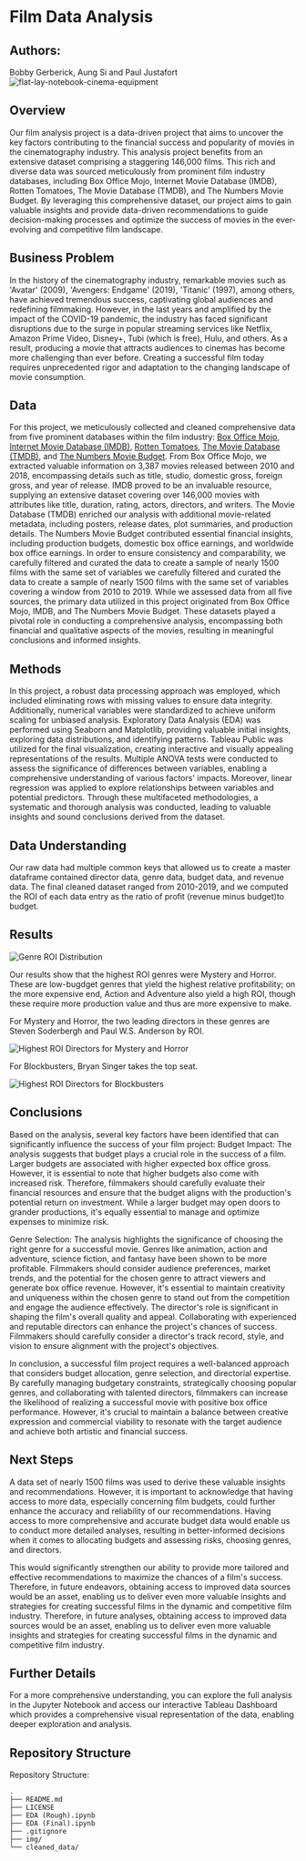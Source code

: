 # **Film Data Analysis**

## **Authors**:
Bobby Gerberick, Aung Si and Paul Justafort
![flat-lay-notebook-cinema-equipment](https://github.com/pmjustafort/Film_Data_Analysis/assets/137816262/b4d079d2-cabc-45d7-bd32-303efde3c061)

## **Overview**
Our film analysis project is a data-driven project that aims to uncover the key factors contributing to the financial success and popularity of movies in the cinematography industry.  This analysis project benefits from an extensive dataset comprising a staggering 146,000 films. This rich and diverse data was sourced meticulously from prominent film industry databases, including Box Office Mojo, Internet Movie Database (IMDB), Rotten Tomatoes, The Movie Database (TMDB), and The Numbers Movie Budget. By leveraging this comprehensive dataset, our project aims to gain valuable insights and provide data-driven recommendations to guide decision-making processes and optimize the success of movies in the ever-evolving and competitive film landscape.

## **Business Problem**
In the history of the cinematography industry, remarkable movies such as 'Avatar' (2009), 'Avengers: Endgame' (2019), 'Titanic' (1997), among others, have achieved tremendous success, captivating global audiences and redefining filmmaking. However, in the last years and amplified by the impact of the COVID-19 pandemic, the industry has faced significant disruptions due to the surge in popular streaming services like Netflix, Amazon Prime Video, Disney+, Tubi (which is free), Hulu, and others. As a result, producing a movie that attracts audiences to cinemas has become more challenging than ever before. Creating a successful film today requires unprecedented rigor and adaptation to the changing landscape of movie consumption.


## **Data**

For this project, we meticulously collected and cleaned comprehensive data from five prominent databases within the film industry: [Box Office Mojo](https://www.boxofficemojo.com/), [Internet Movie Database (IMDB)](https://www.imdb.com/), [Rotten Tomatoes](https://www.rottentomatoes.com/), [The Movie Database (TMDB)](https://www.themoviedb.org/), and [The Numbers Movie Budget](https://www.the-numbers.com/). From Box Office Mojo, we extracted valuable information on 3,387 movies released between 2010 and 2018, encompassing details such as title, studio, domestic gross, foreign gross, and year of release. IMDB proved to be an invaluable resource, supplying an extensive dataset covering over 146,000 movies with attributes like title, duration, rating, actors, directors, and writers. The Movie Database (TMDB) enriched our analysis with additional movie-related metadata, including posters, release dates, plot summaries, and production details. The Numbers Movie Budget contributed essential financial insights, including production budgets, domestic box office earnings, and worldwide box office earnings.
In order to ensure consistency and comparability, we carefully filtered and curated the data to create a sample of nearly 1500 films with the same set of variables we carefully filtered and curated the data to create a sample of nearly 1500 films with the same set of variables covering a window from 2010 to 2019. While we assessed data from all five sources, the primary data utilized in this project originated from Box Office Mojo, IMDB, and The Numbers Movie Budget. These datasets played a pivotal role in conducting a comprehensive analysis, encompassing both financial and qualitative aspects of the movies, resulting in meaningful conclusions and informed insights.


## Methods
In this project, a robust data processing approach was employed, which included eliminating rows with missing values to ensure data integrity. Additionally, numerical variables were standardized to achieve uniform scaling for unbiased analysis. Exploratory Data Analysis (EDA) was performed using Seaborn and Matplotlib, providing valuable initial insights, exploring data distributions, and identifying patterns. Tableau Public was utilized for the final visualization, creating interactive and visually appealing representations of the results. Multiple ANOVA tests were conducted to assess the significance of differences between variables, enabling a comprehensive understanding of various factors' impacts. Moreover, linear regression was applied to explore relationships between variables and potential predictors. Through these multifaceted methodologies, a systematic and thorough analysis was conducted, leading to valuable insights and sound conclusions derived from the dataset.

## **Data Understanding**

Our raw data had multiple common keys that allowed us to create a master dataframe contained director data, genre data, budget data, and revenue data. The final cleaned dataset ranged from 2010-2019, and we computed the ROI of each data entry as the ratio of profit (revenue minus budget)to budget.

## **Results**

![Genre ROI Distribution](./img/roi_boxplot_genre.png)

Our results show that the highest ROI genres were Mystery and Horror. These are low-bugdget genres that yield the highest relative profitability; on the more expensive end, Action and Adventure also yield a high ROI, though these require more production value and thus are more expensive to make. 

For Mystery and Horror, the two leading directors in these genres are Steven Soderbergh and Paul W.S. Anderson by ROI.

![Highest ROI Directors for Mystery and Horror](./img/mystery_horror_director_roi.png)

For Blockbusters, Bryan Singer takes the top seat.

![Highest ROI Directors for Blockbusters](./img/blockbuster_roi.png)

## **Conclusions**
Based on the analysis, several key factors have been identified that can significantly influence the success of your film project:
Budget Impact: The analysis suggests that budget plays a crucial role in the success of a film. Larger budgets are associated with higher expected box office gross. However, it is essential to note that higher budgets also come with increased risk. Therefore, filmmakers should carefully evaluate their financial resources and ensure that the budget aligns with the production's potential return on investment. While a larger budget may open doors to grander productions, it's equally essential to manage and optimize expenses to minimize risk.

Genre Selection: The analysis highlights the significance of choosing the right genre for a successful movie. Genres like animation, action and adventure, science fiction, and fantasy have been shown to be more profitable. Filmmakers should consider audience preferences, market trends, and the potential for the chosen genre to attract viewers and generate box office revenue. However, it's essential to maintain creativity and uniqueness within the chosen genre to stand out from the competition and engage the audience effectively.
The director's role is significant in shaping the film's overall quality and appeal. Collaborating with experienced and reputable directors can enhance the project's chances of success. Filmmakers should carefully consider a director's track record, style, and vision to ensure alignment with the project's objectives.

In conclusion, a successful film project requires a well-balanced approach that considers budget allocation, genre selection, and directorial expertise. By carefully managing budgetary constraints, strategically choosing popular genres, and collaborating with talented directors, filmmakers can increase the likelihood of realizing a successful movie with positive box office performance. However, it's crucial to maintain a balance between creative expression and commercial viability to resonate with the target audience and achieve both artistic and financial success.


## **Next Steps**
A data set of nearly 1500 films was used to derive these valuable insights and recommendations. However, it is important to acknowledge that having access to more data, especially concerning film budgets, could further enhance the accuracy and reliability of our recommendations. Having access to more comprehensive and accurate budget data would enable us to conduct more detailed analyses, resulting in better-informed decisions when it comes to allocating budgets and assessing risks, choosing genres, and directors.

This would significantly strengthen our ability to provide more tailored and effective recommendations to maximize the chances of a film's success. Therefore, in future endeavors, obtaining access to improved data sources would be an asset, enabling us to deliver even more valuable insights and strategies for creating successful films in the dynamic and competitive film industry. Therefore, in future analyses, obtaining access to improved data sources would be an asset, enabling us to deliver even more valuable insights and strategies for creating successful films in the dynamic and competitive film industry.

## **Further Details**

For a more comprehensive understanding, you can explore the full analysis in the Jupyter Notebook and access our interactive Tableau Dashboard which provides a comprehensive visual representation of the data, enabling deeper exploration and analysis.

## **Repository Structure**

Repository Structure:
```
.
├── README.md
├── LICENSE
├── EDA (Rough).ipynb
├── EDA (Final).ipynb
├── .gitignore
├── img/
└── cleaned_data/
```